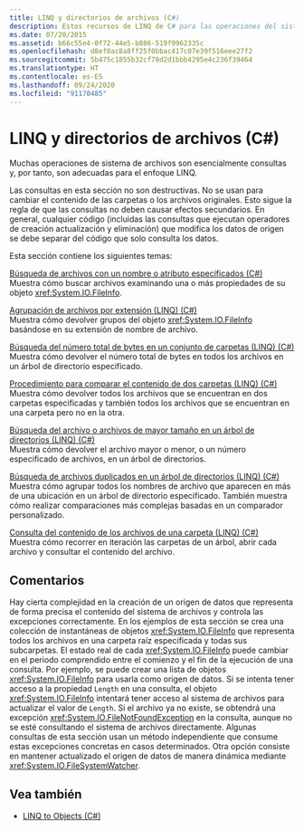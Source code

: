 ```yaml
---
title: LINQ y directorios de archivos (C#)
description: Estos recursos de LINQ de C# para las operaciones del sistema de archivos no se usan para cambiar el contenido de los archivos o carpetas.
ms.date: 07/20/2015
ms.assetid: b66c55e4-0f72-44e5-b086-519f9962335c
ms.openlocfilehash: d8ef8ac8a8ff25f0bbac417c07e39f516eee27f2
ms.sourcegitcommit: 5b475c1855b32cf78d2d1bbb4295e4c236f39464
ms.translationtype: HT
ms.contentlocale: es-ES
ms.lasthandoff: 09/24/2020
ms.locfileid: "91170485"
---
```

# <a name="linq-and-file-directories-c"></a>LINQ y directorios de archivos (C#)

Muchas operaciones de sistema de archivos son esencialmente consultas y, por tanto, son adecuadas para el enfoque LINQ.  
  
 Las consultas en esta sección no son destructivas. No se usan para cambiar el contenido de las carpetas o los archivos originales. Esto sigue la regla de que las consultas no deben causar efectos secundarios. En general, cualquier código (incluidas las consultas que ejecutan operadores de creación actualización y eliminación) que modifica los datos de origen se debe separar del código que solo consulta los datos.  
  
 Esta sección contiene los siguientes temas:  
  
 [Búsqueda de archivos con un nombre o atributo especificados (C#)](./how-to-query-for-files-with-a-specified-attribute-or-name.md)\
 Muestra cómo buscar archivos examinando una o más propiedades de su objeto <xref:System.IO.FileInfo>.  
  
 [Agrupación de archivos por extensión (LINQ) (C#)](./how-to-group-files-by-extension-linq.md)\
 Muestra cómo devolver grupos del objeto <xref:System.IO.FileInfo> basándose en su extensión de nombre de archivo.  
  
 [Búsqueda del número total de bytes en un conjunto de carpetas (LINQ) (C#)](./how-to-query-for-the-total-number-of-bytes-in-a-set-of-folders-linq.md)\
 Muestra cómo devolver el número total de bytes en todos los archivos en un árbol de directorio especificado.  
  
 [Procedimiento para comparar el contenido de dos carpetas (LINQ) (C#)](./how-to-compare-the-contents-of-two-folders-linq.md)  
 Muestra cómo devolver todos los archivos que se encuentran en dos carpetas especificadas y también todos los archivos que se encuentran en una carpeta pero no en la otra.  
  
 [Búsqueda del archivo o archivos de mayor tamaño en un árbol de directorios (LINQ) (C#)](./how-to-query-for-the-largest-file-or-files-in-a-directory-tree-linq.md)\
 Muestra cómo devolver el archivo mayor o menor, o un número especificado de archivos, en un árbol de directorios.  
  
 [Búsqueda de archivos duplicados en un árbol de directorios (LINQ) (C#)](./how-to-query-for-duplicate-files-in-a-directory-tree-linq.md)\
 Muestra cómo agrupar todos los nombres de archivo que aparecen en más de una ubicación en un árbol de directorio especificado. También muestra cómo realizar comparaciones más complejas basadas en un comparador personalizado.  
  
 [Consulta del contenido de los archivos de una carpeta (LINQ) (C#)](./how-to-query-the-contents-of-files-in-a-folder-lin.md)\
 Muestra cómo recorrer en iteración las carpetas de un árbol, abrir cada archivo y consultar el contenido del archivo.  
  
## <a name="comments"></a>Comentarios  

 Hay cierta complejidad en la creación de un origen de datos que representa de forma precisa el contenido del sistema de archivos y controla las excepciones correctamente. En los ejemplos de esta sección se crea una colección de instantáneas de objetos <xref:System.IO.FileInfo> que representa todos los archivos en una carpeta raíz especificada y todas sus subcarpetas. El estado real de cada <xref:System.IO.FileInfo> puede cambiar en el periodo comprendido entre el comienzo y el fin de la ejecución de una consulta. Por ejemplo, se puede crear una lista de objetos <xref:System.IO.FileInfo> para usarla como origen de datos. Si se intenta tener acceso a la propiedad `Length` en una consulta, el objeto <xref:System.IO.FileInfo> intentará tener acceso al sistema de archivos para actualizar el valor de `Length`. Si el archivo ya no existe, se obtendrá una excepción <xref:System.IO.FileNotFoundException> en la consulta, aunque no se esté consultando el sistema de archivos directamente. Algunas consultas de esta sección usan un método independiente que consume estas excepciones concretas en casos determinados. Otra opción consiste en mantener actualizado el origen de datos de manera dinámica mediante <xref:System.IO.FileSystemWatcher>.  
  
## <a name="see-also"></a>Vea también

- [LINQ to Objects (C#)](./linq-to-objects.md)

